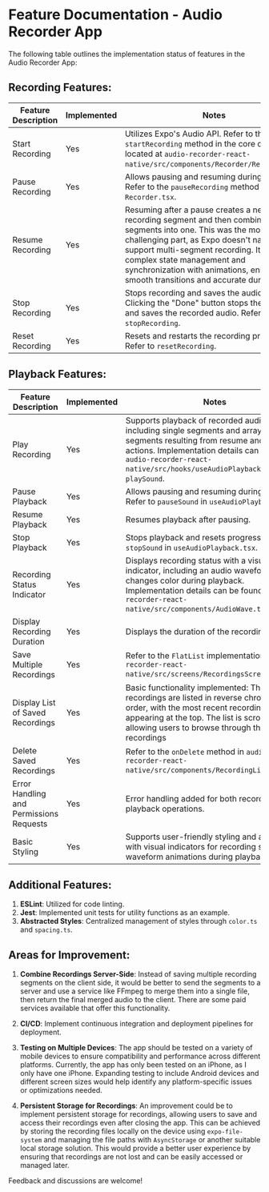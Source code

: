 # Feature Documentation - Audio Recorder App

The following table outlines the implementation status of features in the Audio Recorder App:

## Recording Features:

| Feature Description                     | Implemented | Notes                                                           |
|-----------------------------------------|-------------|------------------------------------------------------------------|
| Start Recording                         | Yes         | Utilizes Expo's Audio API. Refer to the `startRecording` method in the core component located at `audio-recorder-react-native/src/components/Recorder/Recorder.tsx`. |
| Pause Recording                         | Yes         | Allows pausing and resuming during recording. Refer to the `pauseRecording` method in `Recorder.tsx`. |
| Resume Recording                        | Yes         | Resuming after a pause creates a new recording segment and then combines all segments into one. This was the most challenging part, as Expo doesn't natively support multi-segment recording. It involves complex state management and synchronization with animations, ensuring smooth transitions and accurate duration. |
| Stop Recording                          | Yes         | Stops recording and saves the audio file. Clicking the "Done" button stops the recording and saves the recorded audio. Refer to `stopRecording`. |
| Reset Recording                         | Yes         | Resets and restarts the recording process. Refer to `resetRecording`. |

## Playback Features:

| Feature Description                     | Implemented | Notes                                                           |
|-----------------------------------------|-------------|------------------------------------------------------------------|
| Play Recording                          | Yes         | Supports playback of recorded audio, including single segments and arrays of segments resulting from resume and pause actions. Implementation details can be found in `audio-recorder-react-native/src/hooks/useAudioPlayback.tsx` under `playSound`. |
| Pause Playback                          | Yes         | Allows pausing and resuming during playback. Refer to `pauseSound` in `useAudioPlayback.tsx`. |
| Resume Playback                         | Yes         | Resumes playback after pausing. |
| Stop Playback                           | Yes         | Stops playback and resets progress. Refer to `stopSound` in `useAudioPlayback.tsx`. |
| Recording Status Indicator              | Yes         | Displays recording status with a visual indicator, including an audio waveform that changes color during playback. Implementation details can be found in `audio-recorder-react-native/src/components/AudioWave.tsx`. |
| Display Recording Duration              | Yes         | Displays the duration of the recording. |
| Save Multiple Recordings                | Yes         | Refer to the `FlatList` implementation in `audio-recorder-react-native/src/screens/RecordingsScreen.tsx`. |
| Display List of Saved Recordings        | Yes          | Basic functionality implemented: The recordings are listed in reverse chronological order, with the most recent recording appearing at the top. The list is scrollable, allowing users to browse through their saved recordings|
| Delete Saved Recordings                 | Yes          | Refer to the `onDelete` method in `audio-recorder-react-native/src/components/RecordingListItem.tsx`. |
| Error Handling and Permissions Requests | Yes         | Error handling added for both recording and playback operations. |
| Basic Styling                           | Yes         | Supports user-friendly styling and animations, with visual indicators for recording status and waveform animations during playback. |

## Additional Features:

1. **ESLint**: Utilized for code linting.
2. **Jest**: Implemented unit tests for utility functions as an example.
3. **Abstracted Styles**: Centralized management of styles through `color.ts` and `spacing.ts`.

## Areas for Improvement:

1. **Combine Recordings Server-Side**: Instead of saving multiple recording segments on the client side, it would be better to send the segments to a server and use a service like FFmpeg to merge them into a single file, then return the final merged audio to the client. There are some paid services available that offer this functionality.

2. **CI/CD**: Implement continuous integration and deployment pipelines for deployment.

3. **Testing on Multiple Devices**: The app should be tested on a variety of mobile devices to ensure compatibility and performance across different platforms. Currently, the app has only been tested on an iPhone, as I only have one iPhone. Expanding testing to include Android devices and different screen sizes would help identify any platform-specific issues or optimizations needed.

4. **Persistent Storage for Recordings**: An improvement could be to implement persistent storage for recordings, allowing users to save and access their recordings even after closing the app. This can be achieved by storing the recording files locally on the device using `expo-file-system` and managing the file paths with `AsyncStorage` or another suitable local storage solution. This would provide a better user experience by ensuring that recordings are not lost and can be easily accessed or managed later.

Feedback and discussions are welcome!